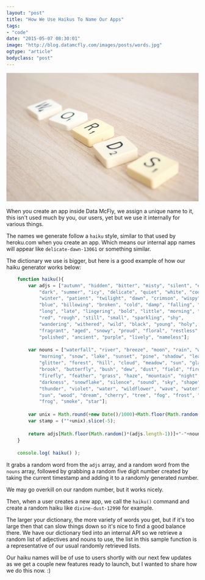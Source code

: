 ```yaml
---
layout: "post"
title: "How We Use Haikus To Name Our Apps"
tags: 
- "code"
date: "2015-05-07 08:30:01"
image: "http://blog.datamcfly.com/images/posts/words.jpg"
ogtype: "article"
bodyclass: "post"
---
```


<div class="box-wrap"><div class="box">
	<img src="/images/posts/words.jpg" />
</div></div>

When you create an app inside Data McFly, we assign a unique name to it, this isn't used much by you, our users, yet but we use it internally for various things.

The names we generate follow a `haiku` style, similar to that used by heroku.com when you create an app. Which means our internal app names will appear like `delicate-dawn-13061` or something similar.

The dictionary we use is bigger, but here is a good example of how our haiku generator works below:

```javascript
	function haiku(){
		var adjs = ["autumn", "hidden", "bitter", "misty", "silent", "empty", "dry",
			"dark", "summer", "icy", "delicate", "quiet", "white", "cool", "spring",
			"winter", "patient", "twilight", "dawn", "crimson", "wispy", "weathered",
			"blue", "billowing", "broken", "cold", "damp", "falling", "frosty", "green",
			"long", "late", "lingering", "bold", "little", "morning", "muddy", "old",
			"red", "rough", "still", "small", "sparkling", "shy",
			"wandering", "withered", "wild", "black", "young", "holy", "solitary",
			"fragrant", "aged", "snowy", "proud", "floral", "restless", "divine",
			"polished", "ancient", "purple", "lively", "nameless"];

		var nouns = ["waterfall", "river", "breeze", "moon", "rain", "wind", "sea",
			"morning", "snow", "lake", "sunset", "pine", "shadow", "leaf", "dawn",
			"glitter", "forest", "hill", "cloud", "meadow", "sun", "glade", "bird",
			"brook", "butterfly", "bush", "dew", "dust", "field", "fire", "flower",
			"firefly", "feather", "grass", "haze", "mountain", "night", "pond",
			"darkness", "snowflake", "silence", "sound", "sky", "shape", "surf",
			"thunder", "violet", "water", "wildflower", "wave", "water", "resonance",
			"sun", "wood", "dream", "cherry", "tree", "fog", "frost", "voice", "paper",
			"frog", "smoke", "star"];
		
		var unix = Math.round(+new Date()/1000)+Math.floor(Math.random()*(Math.round(+new Date()/1000)));  
		var stamp = (""+unix).slice(-5);
		
		return adjs[Math.floor(Math.random()*(adjs.length-1))]+"-"+nouns[Math.floor(Math.random()*(nouns.length-1))]+"-"+stamp;
	}
	
	console.log( haiku() );
```

It grabs a random word from the `adjs` array, and a random word from the `nouns` array, followed by grabbing a random five digit number created by taking the current timestamp and adding it to a randomly generated number.

We may go overkill on our random number, but it works nicely.

Then, when a user creates a new app, we call the `haiku()` command and create a random haiku like `divine-dust-12990` for example.

The larger your dictionary, the more variety of words you get, but if it's too large then that can slow things down so it's nice to find a good balance there. We have our dictionary tied into an internal API so we retrieve a random list of adjectives and nouns to use, the list in this sample function is a representative of our usual randomly retrieved lists.

Our haiku names will be of use to users shortly with our next few updates as we get a couple new features ready to launch, but I wanted to share how we do this now. :)
